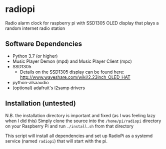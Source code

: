 # radiopi
Radio alarm clock for raspberry pi with SSD1305 OLED display that plays a random internet radio station

## Software Dependencies
- Python 3.7 (or higher)
- Music Player Demon (mpd) and Music Player Client (mpc)
- SSD1305
  - Details on the SSD1305 display can be found here: http://www.waveshare.com/wiki/2.23inch_OLED_HAT
- python-alsaaudio
- (optional) adafruit's i2samp drivers

## Installation (untested)
N.B. the installation directory is important and fixed (as I was feeling lazy when  I did this)
Simply clone the source into the `/home/pi/radiopi` directory on your Raspberry Pi and run `./install.sh` from that directory

This script will install all dependencies and set up RadioPi as a systemd service (named `radiopi`) that will start with the pi.